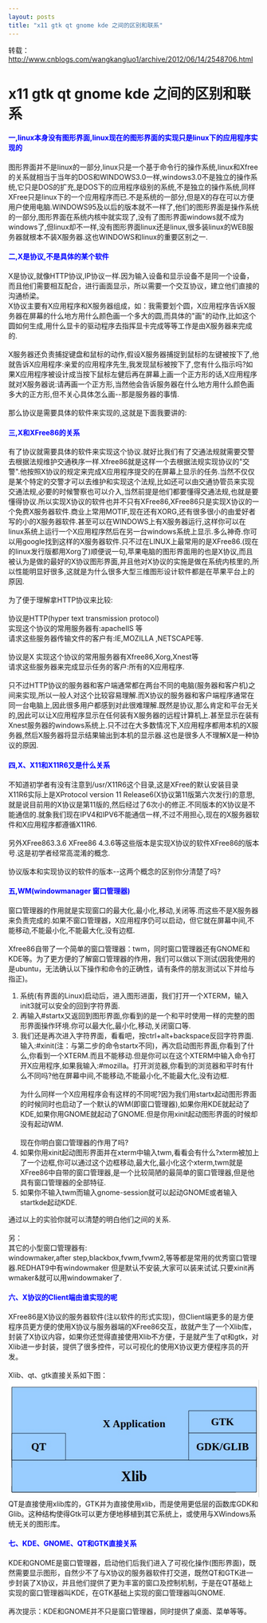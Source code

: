 ```yaml
---
layout: posts
title: "x11 gtk qt gnome kde 之间的区别和联系"
---
```


转载：http://www.cnblogs.com/wangkangluo1/archive/2012/06/14/2548706.html
# x11 gtk qt gnome kde 之间的区别和联系
#### <font color="blue">一,linux本身没有图形界面,linux现在的图形界面的实现只是linux下的应用程序实现的</font>
图形界面并不是linux的一部分,linux只是一个基于命令行的操作系统,linux和Xfree的关系就相当于当年的DOS和WINDOWS3.0一样,windows3.0不是独立的操作系统,它只是DOS的扩充,是DOS下的应用程序级别的系统,不是独立的操作系统,同样XFree只是linux下的一个应用程序而已.不是系统的一部分,但是X的存在可以方便用户使用电脑.WINDOWS95及以后的版本就不一样了,他们的图形界面是操作系统的一部分,图形界面在系统内核中就实现了,没有了图形界面windows就不成为windows了,但linux却不一样,没有图形界面linux还是linux,很多装linux的WEB服务器就根本不装X服务器.这也WINDOWS和linux的重要区别之一.
#### <font color="blue">二,X是协议,不是具体的某个软件</font>
X是协议,就像HTTP协议,IP协议一样.因为输入设备和显示设备不是同一个设备，而且他们需要相互配合，进行画面显示，所以需要一个交互协议，建立他们直接的沟通桥梁。<br>
X协议主要有X应用程序和X服务器组成，如：我需要划个圆，X应用程序告诉X服务器在屏幕的什么地方用什么颜色画一个多大的圆,而具体的"画"的动作,比如这个圆如何生成,用什么显卡的驱动程序去指挥显卡完成等等工作是由X服务器来完成的.<br><br>
X服务器还负责捕捉键盘和鼠标的动作,假设X服务器捕捉到鼠标的左键被按下了,他就告诉X应用程序:亲爱的应用程序先生,我发现鼠标被按下了,您有什么指示吗?如果X应用程序被设计成当按下鼠标左健后再在屏幕上画一个正方形的话,X应用程序就对X服务器说:请再画一个正方形,当然他会告诉服务器在什么地方用什么颜色画多大的正方形,但不关心具体怎么画--那是服务器的事情.<br><br>
那么协议是需要具体的软件来实现的,这就是下面我要讲的:
#### <font color="blue">三,X和XFree86的关系</font>
有了协议就需要具体的软件来实现这个协议.就好比我们有了交通法规就需要交警去根据法规维护交通秩序一样.Xfree86就是这样一个去根据法规实现协议的"交警".他按照X协议的规定来完成X应用程序提交的在屏幕上显示的任务.当然不仅仅是某个特定的交警才可以去维护和实现这个法规,比如还可以由交通协管员来实现交通法规,必要的时候警察也可以介入,当然前提是他们都要懂得交通法规,也就是要懂得协议.所以实现X协议的软件也并不只有XFree86,XFree86只是实现X协议的一个免费X服务器软件.商业上常用MOTIF,现在还有XORG,还有很多很小的由爱好者写的小的X服务器软件.甚至可以在WINDOWS上有X服务器运行,这样你可以在linux系统上运行一个X应用程序然后在另一台windows系统上显示.多么神奇.你可以用google找到这样的X服务器软件.只不过在LINUX上最常用的是XFree86.(现在的linux发行版都用Xorg了)顺便说一句,苹果电脑的图形界面用的也是X协议,而且被认为是做的最好的X协议图形界面,并且他对X协议的实施是做在系统内核里的,所以性能明显好很多,这就是为什么很多大型三维图形设计软件都是在苹果平台上的原因.<br><br>
为了便于理解拿HTTP协议来比较:<br><br>
协议是HTTP(hyper text transmission protocol)<br>
实现这个协议的常用服务器有:apacheIIS 等<br>
请求这些服务器传输文件的客户有:IE,MOZILLA ,NETSCAPE等.<br>
<br>
协议是X
实现这个协议的常用服务器有Xfree86,Xorg,Xnest等<br>
请求这些服务器来完成显示任务的客户:所有的X应用程序.<br><br>
只不过HTTP协议的服务器和客户端通常都在两台不同的电脑(服务器和客户机)之间来实现,所以一般人对这个比较容易理解.而X协议的服务器和客户端程序通常在同一台电脑上,因此很多用户都感到对此很难理解.既然是协议,那么肯定和平台无关的,因此可以让X应用程序显示在任何装有X服务器的远程计算机上.甚至显示在装有Xnest服务器的windows系统上.只不过在大多数情况下,X应用程序都用本机的X服务器,然后X服务器将显示结果输出到本机的显示器.这也是很多人不理解X是一种协议的原因.
#### <font color="blue">四,X、X11和X11R6又是什么关系</font>
不知道初学者有没有注意到/usr/X11R6这个目录,这是XFree的默认安装目录
X11R6实际上是XProtocol version 11 Release6(X协议第11版第六次发行)的意思,就是说目前用的X协议是第11版的,然后经过了6次小的修正.不同版本的X协议是不能通信的.就象我们现在IPV4和IPV6不能通信一样,不过不用担心,现在的X服务器软件和X应用程序都遵循X11R6.<br><br>
另外XFree863.3.6 XFree86 4.3.6等这些版本是实现X协议的软件XFree86的版本号.这是初学者经常高混淆的概念.<br><br>
协议版本和实现协议的软件的版本--这两个概念的区别你分清楚了吗?
#### <font color="blue">五,WM(windowmanager 窗口管理器)</font>
窗口管理器的作用就是实现窗口的最大化,最小化,移动,关闭等.而这些不是X服务器来负责完成的.如果不窗口管理器，X应用程序仍可以启动，但它就在屏幕中间,不能移动,不能最小化,不能最大化,没有边框.<br><br>
Xfree86自带了一个简单的窗口管理器：twm，同时窗口管理器还有GNOME和KDE等。为了更方便的了解窗口管理器的作用，我们可以做以下测试(因我使用的是ubuntu，无法确认以下操作和命令的正确性，请有条件的朋友测试以下并给与指正)。

1. 系统(有界面的Linux)启动后，进入图形进面，我们打开一个XTERM，输入init3就可以安全的回到字符界面.
2. 再输入#startx又返回到图形界面,你看到的是一个和平时使用一样的完整的图形界面操作环境.你可以最大化,最小化,移动,关闭窗口等.
3. 我们还是再次进入字符界面，看看吧，按ctrl+alt+backspace反回字符界面.输入:#xinit(注：与第二步的命令startx不同)，再次启动图形界面,你看到了什么,你看到一个XTERM.而且不能移动.但是你可以在这个XTERM中输入命令打开X应用程序,如果我输入:#mozilla。打开浏览器,你看到的浏览器和平时有什么不同吗?他在屏幕中间,不能移动,不能最小化,不能最大化,没有边框.<br><br>
为什么同样一个X应用程序会有这样的不同呢?因为我们用startx起动图形界面的时候同时也启动了一个默认的WM(即窗口管理器),如果你用KDE就起动了KDE,如果你用GNOME就起动了GNOME.但是你用xinit起动图形界面的时候却没有起动WM.<br><br>
现在你明白窗口管理器的作用了吗?
4. 如果你用xinit起动图形界面并在xterm中输入twm,看看会有什么?xterm被加上了一个边框,你可以通过这个边框移动,最大化,最小化这个xterm,twm就是XFree86中自带的窗口管理器,是一个比较简陋的最简单的窗口管理器,但是他具有窗口管理器的全部特征.
5. 如果你不输入twm而输入gnome-session就可以起动GNOME或者输入startkde起动KDE.

通过以上的实验你就可以清楚的明白他们之间的关系.<br><br>
另：<br>
其它的小型窗口管理器有:<br>
windowmaker,after step,blackbox,fvwm,fvwm2,等等都是常用的优秀窗口管理器.REDHAT9中有windowmaker 但是默认不安装,大家可以装来试试.只要xinit再wmaker&就可以用windowmaker了.
#### <font color="blue">六、X协议的Client端由谁实现的呢</font>
XFree86是X协议的服务器软件(注以软件的形式实现)，但Client端更多的是方便程序员更方便的使用X协议与服务器端的XFree86交互，故就产生了一个Xlib库，封装了X协议内容，如果你还觉得直接使用Xlib不方便，于是就产生了qt和gtk，对Xlib进一步封装，提供了很多控件，可以可视化的使用X协议更方便程序员的开发。<br><br>
Xlib、qt、gtk直接关系如下图：<br>![image](/images/x11/xclient.jpg)<br>
QT是直接使用xlib库的，GTK并为直接使用xlib，而是使用更低层的函数库GDK和Glib。这种结构使得Gtk可以更方便地移植到其它系统上，或使用与XWindows系统无关的图形库。
#### <font color="blue">七、KDE、GNOME、QT和GTK直接关系</font>
KDE和GNOME是窗口管理器，启动他们后我们进入了可视化操作(图形界面)，既然需要显示图形，自然少不了与X协议的服务器软件打交道，既然QT和GTK进一步封装了X协议，并且他们提供了更为丰富的窗口及控制机制，于是在QT基础上实现的窗口管理器叫KDE，在GTK基础上实现的窗口管理器叫GNOME.<br><br>
再次提示：KDE和GNOME并不只是窗口管理器，同时提供了桌面、菜单等等。